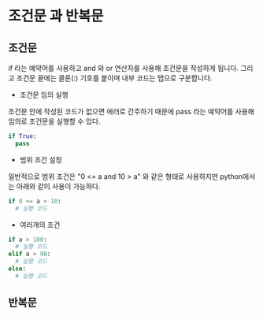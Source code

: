 # 조건문 과 반복문

## 조건문

if 라는 예약어를 사용하고 and 와 or 연산자를 사용해 조건문을 작성하게 됩니다. 그리고 조건문 끝에는 콜론(:) 기호를 붙이며 내부 코드는 탭으로 구분합니다.

- 조건문 임의 실행

조건문 안에 작성된 코드가 없으면 에러로 간주하기 때문에 pass 라는 예약어를 사용해 임의로 조건문을 실행할 수 있다.

```python
if True:
  pass
```

- 범위 조건 설정

일반적으로 범위 조건은 "0 <= a and 10 > a" 와 같은 형태로 사용하지만 python에서는 아래와 같이 사용이 가능하다.

```python
if 0 <= a < 10:
  # 실행 코드
```

- 여러개의 조건

```python
if a > 100:
  # 실행 코드
elif a > 90:
  # 실행 코드
else:
  # 실행 코드
```

## 반복문
